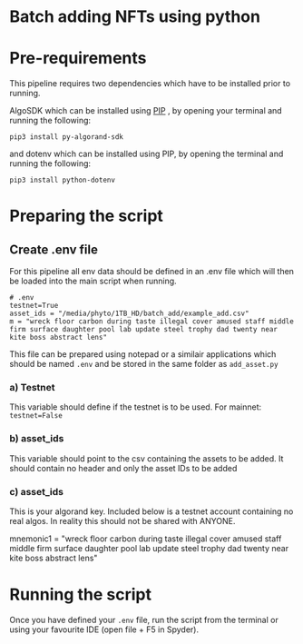 # Batch adding NFTs using python

# Pre-requirements
This pipeline requires two dependencies which have to be installed prior to running.

AlgoSDK which can be installed using [PIP](https://pypi.org/) , by opening your terminal and running the following:

```pip3 install py-algorand-sdk```

and dotenv which can be installed using PIP, by opening the terminal and running the following:

```pip3 install python-dotenv```


# Preparing the script

## Create .env file

For this pipeline all env data should be defined in an .env file which will then be loaded into the main script when running.


```
# .env
testnet=True
asset_ids = "/media/phyto/1TB_HD/batch_add/example_add.csv"
m = "wreck floor carbon during taste illegal cover amused staff middle firm surface daughter pool lab update steel trophy dad twenty near kite boss abstract lens"
```

This file can be prepared using notepad or a similair applications which should be named `.env` and be stored in the same folder as `add_asset.py`


### a) Testnet

This variable should define if the testnet is to be used.
For mainnet: `testnet=False`

### b) asset_ids

This variable should point to the csv containing the assets to be added. It should contain no header and only the asset IDs to be added

### c) asset_ids

This is your algorand key. Included below is a testnet account containing no real algos. In reality this should not be shared with ANYONE.

mnemonic1 = "wreck floor carbon during taste illegal cover amused staff middle firm surface daughter pool lab update steel trophy dad twenty near kite boss abstract lens"


# Running the script

Once you have defined your `.env` file, run the script from the terminal or using your favourite IDE (open file + F5 in Spyder).